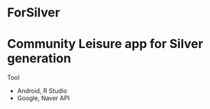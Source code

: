 # ForSilver
Community Leisure app for Silver generation
====================================
  Tool
 - Android, R Studio
 - Google, Naver API
 
